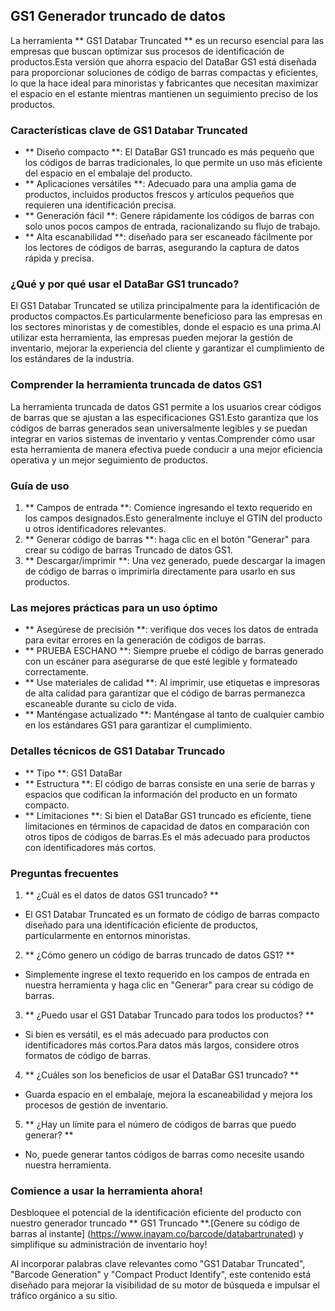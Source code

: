 ## GS1 Generador truncado de datos

La herramienta ** GS1 Databar Truncated ** es un recurso esencial para las empresas que buscan optimizar sus procesos de identificación de productos.Esta versión que ahorra espacio del DataBar GS1 está diseñada para proporcionar soluciones de código de barras compactas y eficientes, lo que la hace ideal para minoristas y fabricantes que necesitan maximizar el espacio en el estante mientras mantienen un seguimiento preciso de los productos.

### Características clave de GS1 Databar Truncated
- ** Diseño compacto **: El DataBar GS1 truncado es más pequeño que los códigos de barras tradicionales, lo que permite un uso más eficiente del espacio en el embalaje del producto.
- ** Aplicaciones versátiles **: Adecuado para una amplia gama de productos, incluidos productos frescos y artículos pequeños que requieren una identificación precisa.
- ** Generación fácil **: Genere rápidamente los códigos de barras con solo unos pocos campos de entrada, racionalizando su flujo de trabajo.
- ** Alta escanabilidad **: diseñado para ser escaneado fácilmente por los lectores de códigos de barras, asegurando la captura de datos rápida y precisa.

### ¿Qué y por qué usar el DataBar GS1 truncado?
El GS1 Databar Truncated se utiliza principalmente para la identificación de productos compactos.Es particularmente beneficioso para las empresas en los sectores minoristas y de comestibles, donde el espacio es una prima.Al utilizar esta herramienta, las empresas pueden mejorar la gestión de inventario, mejorar la experiencia del cliente y garantizar el cumplimiento de los estándares de la industria.

### Comprender la herramienta truncada de datos GS1
La herramienta truncada de datos GS1 permite a los usuarios crear códigos de barras que se ajustan a las especificaciones GS1.Esto garantiza que los códigos de barras generados sean universalmente legibles y se puedan integrar en varios sistemas de inventario y ventas.Comprender cómo usar esta herramienta de manera efectiva puede conducir a una mejor eficiencia operativa y un mejor seguimiento de productos.

### Guía de uso
1. ** Campos de entrada **: Comience ingresando el texto requerido en los campos designados.Esto generalmente incluye el GTIN del producto u otros identificadores relevantes.
2. ** Generar código de barras **: haga clic en el botón "Generar" para crear su código de barras Truncado de datos GS1.
3. ** Descargar/imprimir **: Una vez generado, puede descargar la imagen de código de barras o imprimirla directamente para usarlo en sus productos.

### Las mejores prácticas para un uso óptimo
- ** Asegúrese de precisión **: verifique dos veces los datos de entrada para evitar errores en la generación de códigos de barras.
- ** PRUEBA ESCHANO **: Siempre pruebe el código de barras generado con un escáner para asegurarse de que esté legible y formateado correctamente.
- ** Use materiales de calidad **: Al imprimir, use etiquetas e impresoras de alta calidad para garantizar que el código de barras permanezca escaneable durante su ciclo de vida.
- ** Manténgase actualizado **: Manténgase al tanto de cualquier cambio en los estándares GS1 para garantizar el cumplimiento.

### Detalles técnicos de GS1 Databar Truncado
- ** Tipo **: GS1 DataBar
- ** Estructura **: El código de barras consiste en una serie de barras y espacios que codifican la información del producto en un formato compacto.
- ** Limitaciones **: Si bien el DataBar GS1 truncado es eficiente, tiene limitaciones en términos de capacidad de datos en comparación con otros tipos de códigos de barras.Es el más adecuado para productos con identificadores más cortos.

### Preguntas frecuentes

1. ** ¿Cuál es el datos de datos GS1 truncado? **
- El GS1 Databar Truncated es un formato de código de barras compacto diseñado para una identificación eficiente de productos, particularmente en entornos minoristas.

2. ** ¿Cómo genero un código de barras truncado de datos GS1? **
- Simplemente ingrese el texto requerido en los campos de entrada en nuestra herramienta y haga clic en "Generar" para crear su código de barras.

3. ** ¿Puedo usar el GS1 Databar Truncado para todos los productos? **
- Si bien es versátil, es el más adecuado para productos con identificadores más cortos.Para datos más largos, considere otros formatos de código de barras.

4. ** ¿Cuáles son los beneficios de usar el DataBar GS1 truncado? **
- Guarda espacio en el embalaje, mejora la escaneabilidad y mejora los procesos de gestión de inventario.

5. ** ¿Hay un límite para el número de códigos de barras que puedo generar? **
- No, puede generar tantos códigos de barras como necesite usando nuestra herramienta.

### Comience a usar la herramienta ahora!
Desbloquee el potencial de la identificación eficiente del producto con nuestro generador truncado ** GS1 Truncado **.[Genere su código de barras al instante] (https://www.inayam.co/barcode/databartrunated) y simplifique su administración de inventario hoy!

Al incorporar palabras clave relevantes como "GS1 Databar Truncated", "Barcode Generation" y "Compact Product Identify", este contenido está diseñado para mejorar la visibilidad de su motor de búsqueda e impulsar el tráfico orgánico a su sitio.